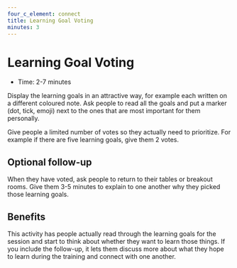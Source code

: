 ```yaml
---
four_c_element: connect
title: Learning Goal Voting
minutes: 3
---
```


# Learning Goal Voting

- Time: 2-7 minutes

Display the learning goals in an attractive way, for example each written on a different coloured note. Ask people to read all the goals and put a marker (dot, tick, emoji) next to the ones that are most important for them personally. 

Give people a limited number of votes so they actually need to prioritize. For example if there are five learning goals, give them 2 votes.

## Optional follow-up

When they have voted, ask people to return to their tables or breakout rooms. Give them 3-5 minutes to explain to one another why they picked those learning goals. 

## Benefits

This activity has people actually read through the learning goals for the session and start to think about whether they want to learn those things. If you include the follow-up, it lets them discuss more about what they hope to learn during the training and connect with one another.
